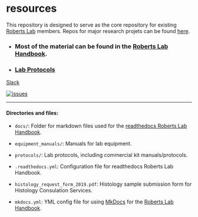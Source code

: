 # resources


This repository is designed to serve as the core repository for existing [Roberts Lab](http://faculty.washington.edu/sr320/) members. Repos for major research projets can be found [here](https://github.com/RobertsLab?utf8=%E2%9C%93&q=project&type=&language=).

- ### Most of the material can be found in the [Roberts Lab Handbook](https://robertslab.github.io/resources/).

- ### [Lab Protocols](https://github.com/RobertsLab/resources/tree/master/protocols)


[Slack](https://genefish.slack.com)

[![issues](https://img.shields.io/github/issues/RobertsLab/resources.svg)](https://github.com/RobertsLab/resources/issues)

---

#### Directories and files:

- ```docs/```: Folder for markdown files used for the [readthedocs Roberts Lab Handbook](https://robertslab.github.io/resources/).

- ```equipment_manuals/```: Manuals for lab equipment.

- ```protocols/```: Lab protocols, including commercial kit manuals/protocols.

- ```.readthedocs.yml```: Configuration file for readthedocs Roberts Lab Handbook.

- ```histology_request_form_2019.pdf```: Histology sample submission form for Histology Consulation Services.

- ```mkdocs.yml```: YML config file for using [MkDocs](https://www.mkdocs.org/) for the [Roberts Lab Handbook](https://roberts-lab-resources.readthedocs.io/en/latest/).
